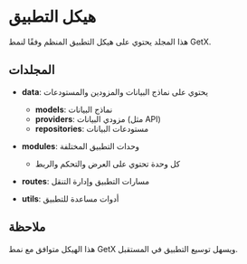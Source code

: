 # هيكل التطبيق

هذا المجلد يحتوي على هيكل التطبيق المنظم وفقًا لنمط GetX.

## المجلدات

- **data**: يحتوي على نماذج البيانات والمزودين والمستودعات
  - **models**: نماذج البيانات
  - **providers**: مزودي البيانات (مثل API)
  - **repositories**: مستودعات البيانات

- **modules**: وحدات التطبيق المختلفة
  - كل وحدة تحتوي على العرض والتحكم والربط

- **routes**: مسارات التطبيق وإدارة التنقل

- **utils**: أدوات مساعدة للتطبيق

## ملاحظة

هذا الهيكل متوافق مع نمط GetX ويسهل توسيع التطبيق في المستقبل.
